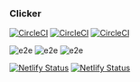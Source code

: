 ### Clicker

[![CircleCI](https://circleci.com/gh/teamclicker/clicker/tree/develop.svg?style=svg&circle-token=6f621ea70e1a65a7dc4a1b9d10defa2989f2904d)](https://circleci.com/gh/teamclicker/clicker/tree/develop)
[![CircleCI](https://circleci.com/gh/teamclicker/clicker/tree/release.svg?style=svg&circle-token=6f621ea70e1a65a7dc4a1b9d10defa2989f2904d)](https://circleci.com/gh/teamclicker/clicker/tree/release)
[![CircleCI](https://circleci.com/gh/teamclicker/clicker/tree/master.svg?style=svg&circle-token=6f621ea70e1a65a7dc4a1b9d10defa2989f2904d)](https://circleci.com/gh/teamclicker/clicker/tree/master)

![e2e](https://github.com/teamclicker/clicker/workflows/e2e%20tests/badge.svg?branch=master)
![e2e](https://github.com/teamclicker/clicker/workflows/e2e%20tests/badge.svg?branch=release)
![e2e](https://github.com/teamclicker/clicker/workflows/e2e%20tests/badge.svg?branch=develop)

[![Netlify Status](https://api.netlify.com/api/v1/badges/15292ae9-9229-46a4-baea-50e6ea54e90d/deploy-status)](https://app.netlify.com/sites/tryclicker-web/deploys)
[![Netlify Status](https://api.netlify.com/api/v1/badges/c2f2bef3-8ef6-4856-941f-c5caf083cde9/deploy-status)](https://app.netlify.com/sites/tryclicker-mobile/deploys)

